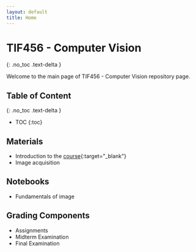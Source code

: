 ```yaml
---
layout: default
title: Home
---
```


# TIF456 - Computer Vision
{: .no_toc .text-delta }

Welcome to the main page of TIF456 - Computer Vision repository page.

## Table of Content
{: .no_toc .text-delta }

* TOC
{:toc}


## Materials
  - Introduction to the [course](course.md){:target="_blank"}
  - Image acquisition
  
## Notebooks
  - Fundamentals of image

## Grading Components
- Assignments
- Midterm Examination
- Final Examination